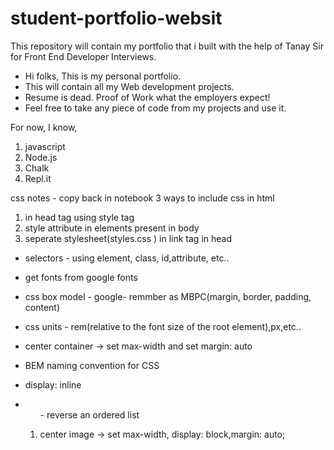# student-portfolio-websit

This repository will contain my portfolio that i built with the help of Tanay Sir for Front End Developer Interviews.

- Hi folks, This is my personal portfolio.
- This will contain all my Web development projects.
- Resume is dead. Proof of Work what the employers expect!
- Feel free to take any piece of code from my projects and use it.

For now, I know,

1. javascript
2. Node.js
3. Chalk
4. Repl.it

css notes - copy back in notebook
3 ways to include css in html

1. in head tag using style tag
2. style attribute in elements present in body
3. seperate stylesheet(styles.css ) in link tag in head

- selectors - using element, class, id,attribute, etc..

- get fonts from google fonts

- css box model - google- remmber as MBPC(margin, border, padding, content)

- css units - rem(relative to the font size of the root element),px,etc..

- center container -> set max-width and set margin: auto

- BEM naming convention for CSS

- display: inline

- <ol reversed> - reverse an ordered list

- center image -> set max-width, display: block,margin: auto;   
